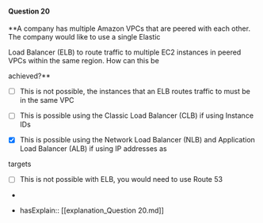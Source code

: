 #### Question  20

**A company has multiple Amazon VPCs that are peered with each other. The company would like to use a single Elastic

Load Balancer (ELB) to route traffic to multiple EC2 instances in peered VPCs within the same region. How can this be

achieved?**

- [ ] This is not possible, the instances that an ELB routes traffic to must be in the same VPC

- [ ] This is possible using the Classic Load Balancer (CLB) if using Instance IDs

- [x] This is possible using the Network Load Balancer (NLB) and Application Load Balancer (ALB) if using IP addresses as

targets

- [ ] This is not possible with ELB, you would need to use Route 53

*

- hasExplain:: [[explanation_Question  20.md]]
